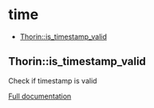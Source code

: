 # time

- [Thorin::is_timestamp_valid](#Thorin_is_timestamp_valid)
<a name="Thorin_is_timestamp_valid"></a>
## Thorin::is_timestamp_valid
Check if timestamp is valid


[Full documentation](/doc/src/functions/time/is_timestamp_valid.md)
